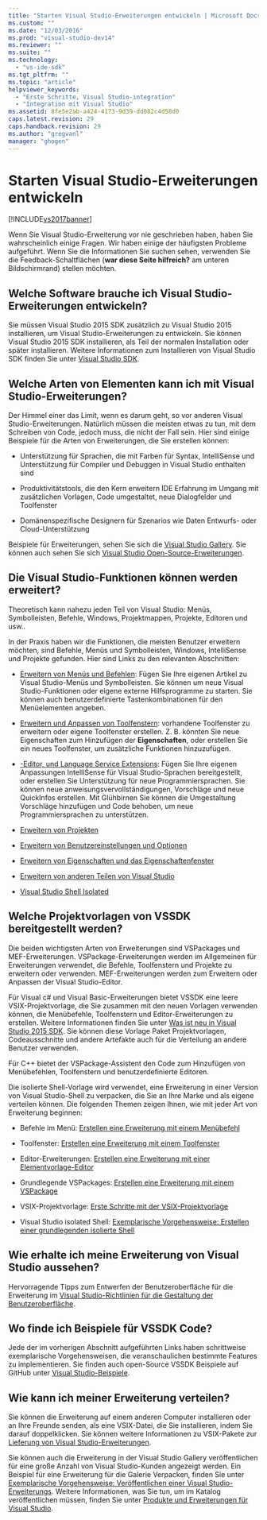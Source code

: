 ```yaml
---
title: "Starten Visual Studio-Erweiterungen entwickeln | Microsoft Docs"
ms.custom: ""
ms.date: "12/03/2016"
ms.prod: "visual-studio-dev14"
ms.reviewer: ""
ms.suite: ""
ms.technology: 
  - "vs-ide-sdk"
ms.tgt_pltfrm: ""
ms.topic: "article"
helpviewer_keywords: 
  - "Erste Schritte, Visual Studio-integration"
  - "Integration mit Visual Studio"
ms.assetid: 8fe5e2ab-a424-4173-9d39-dd082c4d58d0
caps.latest.revision: 29
caps.handback.revision: 29
ms.author: "gregvanl"
manager: "ghogen"
---
```

# Starten Visual Studio-Erweiterungen entwickeln
[!INCLUDE[vs2017banner](../code-quality/includes/vs2017banner.md)]

Wenn Sie Visual Studio\-Erweiterung vor nie geschrieben haben, haben Sie wahrscheinlich einige Fragen. Wir haben einige der häufigsten Probleme aufgeführt. Wenn Sie die Informationen Sie suchen sehen, verwenden Sie die Feedback\-Schaltflächen \(**war diese Seite hilfreich?** am unteren Bildschirmrand\) stellen möchten.  
  
## Welche Software brauche ich Visual Studio\-Erweiterungen entwickeln?  
 Sie müssen Visual Studio 2015 SDK zusätzlich zu Visual Studio 2015 installieren, um Visual Studio\-Erweiterungen zu entwickeln.   Sie können Visual Studio 2015 SDK installieren, als Teil der normalen Installation oder später installieren. Weitere Informationen zum Installieren von Visual Studio SDK finden Sie unter [Visual Studio SDK](../extensibility/visual-studio-sdk.md).  
  
## Welche Arten von Elementen kann ich mit Visual Studio\-Erweiterungen?  
 Der Himmel einer das Limit, wenn es darum geht, so vor anderen Visual Studio\-Erweiterungen. Natürlich müssen die meisten etwas zu tun, mit dem Schreiben von Code, jedoch muss, die nicht der Fall sein. Hier sind einige Beispiele für die Arten von Erweiterungen, die Sie erstellen können:  
  
-   Unterstützung für Sprachen, die mit Farben für Syntax, IntelliSense und Unterstützung für Compiler und Debuggen in Visual Studio enthalten sind  
  
-   Produktivitätstools, die den Kern erweitern IDE Erfahrung im Umgang mit zusätzlichen Vorlagen, Code umgestaltet, neue Dialogfelder und Toolfenster  
  
-   Domänenspezifische Designern für Szenarios wie Daten Entwurfs\- oder Cloud\-Unterstützung  
  
 Beispiele für Erweiterungen, sehen Sie sich die [Visual Studio Gallery](https://visualstudiogallery.msdn.microsoft.com/). Sie können auch sehen Sie sich [Visual Studio Open\-Source\-Erweiterungen](https://github.com/Microsoft/extendvs/blob/master/CommunityExtensions.md).  
  
## Die Visual Studio\-Funktionen können werden erweitert?  
 Theoretisch kann nahezu jeden Teil von Visual Studio: Menüs, Symbolleisten, Befehle, Windows, Projektmappen, Projekte, Editoren und usw..  
  
 In der Praxis haben wir die Funktionen, die meisten Benutzer erweitern möchten, sind Befehle, Menüs und Symbolleisten, Windows, IntelliSense und Projekte gefunden. Hier sind Links zu den relevanten Abschnitten:  
  
-   [Erweitern von Menüs und Befehlen](../extensibility/extending-menus-and-commands.md): Fügen Sie Ihre eigenen Artikel zu Visual Studio\-Menüs und Symbolleisten. Sie können um neue Visual Studio\-Funktionen oder eigene externe Hilfsprogramme zu starten. Sie können auch benutzerdefinierte Tastenkombinationen für den Menüelementen angeben.  
  
-   [Erweitern und Anpassen von Toolfenstern](../extensibility/extending-and-customizing-tool-windows.md): vorhandene Toolfenster zu erweitern oder eigene Toolfenster erstellen. Z. B. könnten Sie neue Eigenschaften zum Hinzufügen der **Eigenschaften**, oder erstellen Sie ein neues Toolfenster, um zusätzliche Funktionen hinzuzufügen.  
  
-   [\-Editor, und Language Service Extensions](../extensibility/editor-and-language-service-extensions.md): Fügen Sie Ihre eigenen Anpassungen IntelliSense für Visual Studio\-Sprachen bereitgestellt, oder erstellen Sie Unterstützung für neue Programmiersprachen. Sie können neue anweisungsvervollständigungen, Vorschläge und neue QuickInfos erstellen. Mit Glühbirnen Sie können die Umgestaltung Vorschläge hinzufügen und Code behoben, um neue Programmiersprachen zu unterstützen.  
  
-   [Erweitern von Projekten](../extensibility/extending-projects.md)  
  
-   [Erweitern von Benutzereinstellungen und Optionen](../extensibility/extending-user-settings-and-options.md)  
  
-   [Erweitern von Eigenschaften und das Eigenschaftenfenster](../extensibility/extending-properties-and-the-property-window.md)  
  
-   [Erweitern von anderen Teilen von Visual Studio](../extensibility/extending-other-parts-of-visual-studio.md)  
  
-   [Visual Studio Shell Isolated](../extensibility/visual-studio-isolated-shell.md)  
  
##  <a name="BKMK_ProjectTemplate"></a> Welche Projektvorlagen von VSSDK bereitgestellt werden?  
 Die beiden wichtigsten Arten von Erweiterungen sind VSPackages und MEF\-Erweiterungen. VSPackage\-Erweiterungen werden im Allgemeinen für Erweiterungen verwendet, die Befehle, Toolfenstern und Projekte zu erweitern oder verwenden. MEF\-Erweiterungen werden zum Erweitern oder Anpassen der Visual Studio\-Editor.  
  
 Für Visual c\# und Visual Basic\-Erweiterungen bietet VSSDK eine leere VSIX\-Projektvorlage, die Sie zusammen mit den neuen Vorlagen verwenden können, die Menübefehle, Toolfenstern und Editor\-Erweiterungen zu erstellen. Weitere Informationen finden Sie unter [Was ist neu in Visual Studio 2015 SDK](../extensibility/what-s-new-in-the-visual-studio-2015-sdk.md). Sie können diese Vorlage Paket Projektvorlagen, Codeausschnitte und andere Artefakte auch für die Verteilung an andere Benutzer verwenden.  
  
 Für C\+\+ bietet der VSPackage\-Assistent den Code zum Hinzufügen von Menübefehlen, Toolfenstern und benutzerdefinierte Editoren.  
  
 Die isolierte Shell\-Vorlage wird verwendet, eine Erweiterung in einer Version von Visual Studio\-Shell zu verpacken, die Sie an Ihre Marke und als eigene verteilen können. Die folgenden Themen zeigen Ihnen, wie mit jeder Art von Erweiterung beginnen:  
  
-   Befehle im Menü: [Erstellen eine Erweiterung mit einem Menübefehl](../extensibility/creating-an-extension-with-a-menu-command.md)  
  
-   Toolfenster: [Erstellen eine Erweiterung mit einem Toolfenster](../extensibility/creating-an-extension-with-a-tool-window.md)  
  
-   Editor\-Erweiterungen: [Erstellen eine Erweiterung mit einer Elementvorlage\-Editor](../extensibility/creating-an-extension-with-an-editor-item-template.md)  
  
-   Grundlegende VSPackages: [Erstellen eine Erweiterung mit einem VSPackage](../extensibility/creating-an-extension-with-a-vspackage.md)  
  
-   VSIX\-Projektvorlage: [Erste Schritte mit der VSIX\-Projektvorlage](../extensibility/getting-started-with-the-vsix-project-template.md)  
  
-   Visual Studio isolated Shell: [Exemplarische Vorgehensweise: Erstellen einer grundlegenden isolierte Shell](../extensibility/walkthrough-creating-a-basic-isolated-shell-application.md)  
  
## Wie erhalte ich meine Erweiterung von Visual Studio aussehen?  
 Hervorragende Tipps zum Entwerfen der Benutzeroberfläche für die Erweiterung im [Visual Studio\-Richtlinien für die Gestaltung der Benutzeroberfläche](../extensibility/ux-guidelines/visual-studio-user-experience-guidelines.md).  
  
## Wo finde ich Beispiele für VSSDK Code?  
 Jede der im vorherigen Abschnitt aufgeführten Links haben schrittweise exemplarische Vorgehensweisen, die veranschaulichen bestimmte Features zu implementieren. Sie finden auch open\-Source VSSDK Beispiele auf GitHub unter [Visual Studio\-Beispiele](https://aka.ms/vs2015sdksamples).  
  
## Wie kann ich meiner Erweiterung verteilen?  
 Sie können die Erweiterung auf einem anderen Computer installieren oder an Ihre Freunde senden, als eine VSIX\-Datei, die Sie installieren, indem Sie darauf doppelklicken. Sie können weitere Informationen zu VSIX\-Pakete zur [Lieferung von Visual Studio\-Erweiterungen](../extensibility/shipping-visual-studio-extensions.md).  
  
 Sie können auch die Erweiterung in der Visual Studio Gallery veröffentlichen für eine große Anzahl von Visual Studio\-Kunden angezeigt werden. Ein Beispiel für eine Erweiterung für die Galerie Verpacken, finden Sie unter [Exemplarische Vorgehensweise: Veröffentlichen einer Visual Studio\-Erweiterungs](../extensibility/walkthrough-publishing-a-visual-studio-extension.md). Weitere Informationen, was Sie tun, um im Katalog veröffentlichen müssen, finden Sie unter [Produkte und Erweiterungen für Visual Studio](https://visualstudiogallery.msdn.microsoft.com/).